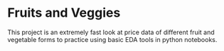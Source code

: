 # Fruits and Veggies
This project is an extremely fast look at price data of different fruit and vegetable forms to practice using basic EDA tools in python notebooks.

